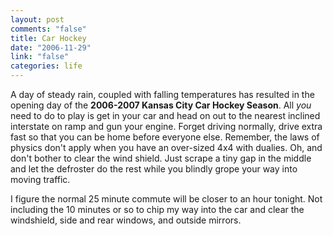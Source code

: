```yaml
--- 
layout: post
comments: "false"
title: Car Hockey
date: "2006-11-29"
link: "false"
categories: life
---
```

A day of steady rain, coupled with falling temperatures has resulted in the opening day of the <strong>2006-2007 Kansas City Car Hockey Season</strong>. All <i>you</i> need to do to play is get in your car and head on out to the nearest inclined interstate on ramp and gun your engine. Forget driving normally, drive extra fast so that you can be home before everyone else. Remember, the laws of physics don't apply when you have an over-sized 4x4 with dualies. Oh, and don't bother to clear the wind shield. Just scrape a tiny gap in the middle and let the defroster do the rest while you blindly grope your way into moving traffic.

I figure the normal 25 minute commute will be closer to an hour tonight. Not including the 10 minutes or so to chip my way into the car and clear the windshield, side and rear windows, and outside mirrors.

